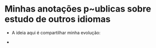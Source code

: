 # Minhas anotações p~ublicas sobre estudo de outros idiomas

- A ideia aqui é compartilhar minha evolução:

- 
